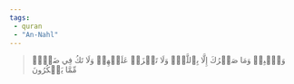 ```yaml
---
tags: 
 - quran 
 - "An-Nahl"
---
```


> وَٱصۡبِرۡ وَمَا صَبۡرُكَ إِلَّا بِٱللَّهِۚ وَلَا تَحۡزَنۡ عَلَيۡهِمۡ وَلَا تَكُ فِي ضَيۡقٖ مِّمَّا يَمۡكُرُونَ
